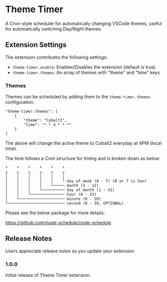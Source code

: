 # Theme Timer

A Cron-style scheduler for automatically changing VSCode themes, useful for automatically switching Day/Night themes.

## Extension Settings

The extension contributes the following settings:
* `theme-timer.enable`: Enables/Disables the extension (default is true)
* `theme-timer.themes`: An array of themes with \"theme\" and \"time\" keys

### Themes

Themes can be scheduled by adding them to the `theme-timer.themes` configuration. 

```
"theme-timer.themes": [
    {
        "theme": "Cobalt2",
        "time": "* * 4 * * *"
    }
]
```

The above will change the active theme to Cobalt2 everyday at 4PM (local time).

The time follows a Cron structure for timing and is broken down as below:

```
*    *    *    *    *    *
┬    ┬    ┬    ┬    ┬    ┬
│    │    │    │    │    │
│    │    │    │    │    └ day of week (0 - 7) (0 or 7 is Sun)
│    │    │    │    └───── month (1 - 12)
│    │    │    └────────── day of month (1 - 31)
│    │    └─────────────── hour (0 - 23)
│    └──────────────────── minute (0 - 59)
└───────────────────────── second (0 - 59, OPTIONAL)
```

Please see the below package for more details:

https://github.com/node-schedule/node-schedule


## Release Notes

Users appreciate release notes as you update your extension.

### 1.0.0

Initial release of Theme Timer extension.